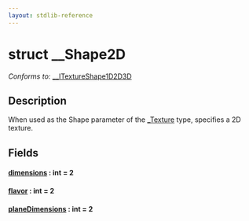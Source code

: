```yaml
---
layout: stdlib-reference
---
```


# struct \_\_Shape2D

*Conforms to:* [\_\_ITextureShape1D2D3D](../../interfaces/0_itextureshape1d2d3d-023agik/index.html)

## Description

When used as the <span class='code'>Shape</span> parameter of the <span class='code'><a href="../0texture-01/index.html" class="code_type">_Texture</a></span> type, specifies a 2D texture.


## Fields

####  <a id="decl-dimensions"></a>[dimensions](dimensions.html) : int = 2
####  <a id="decl-flavor"></a>[flavor](flavor.html) : int = 2
####  <a id="decl-planeDimensions"></a>[planeDimensions](planedimensions-5.html) : int = 2


<!-- RTD-TOC-START
```{toctree}
:titlesonly:
:hidden:

dimensions <dimensions>
flavor <flavor>
planeDimensions <planedimensions-5>
```
RTD-TOC-END -->
